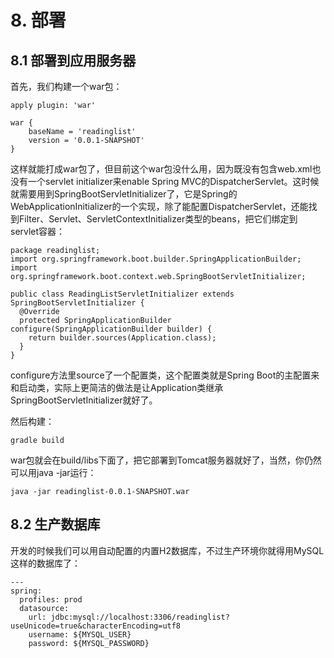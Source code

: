 # 8. 部署

## 8.1 部署到应用服务器

首先，我们构建一个war包：

```
apply plugin: 'war'

war {
    baseName = 'readinglist'
    version = '0.0.1-SNAPSHOT'
}
```

这样就能打成war包了，但目前这个war包没什么用，因为既没有包含web.xml也没有一个servlet initializer来enable Spring MVC的DispatcherServlet。这时候就需要用到SpringBootServletInitializer了，它是Spring的WebApplicationInitializer的一个实现，除了能配置DispatcherServlet，还能找到Filter、Servlet、ServletContextInitializer类型的beans，把它们绑定到servlet容器：

```
package readinglist;
import org.springframework.boot.builder.SpringApplicationBuilder;
import org.springframework.boot.context.web.SpringBootServletInitializer;

public class ReadingListServletInitializer extends SpringBootServletInitializer {
  @Override
  protected SpringApplicationBuilder configure(SpringApplicationBuilder builder) {
    return builder.sources(Application.class);
  }
}
```

configure方法里source了一个配置类，这个配置类就是Spring Boot的主配置来和启动类，实际上更简洁的做法是让Application类继承SpringBootServletInitializer就好了。

然后构建：

```
gradle build
```

war包就会在build/libs下面了，把它部署到Tomcat服务器就好了，当然，你仍然可以用java -jar运行：

```
java -jar readinglist-0.0.1-SNAPSHOT.war
```

## 8.2 生产数据库

开发的时候我们可以用自动配置的内置H2数据库，不过生产环境你就得用MySQL这样的数据库了：

```
---
spring:
  profiles: prod
  datasource:
    url: jdbc:mysql://localhost:3306/readinglist?useUnicode=true&characterEncoding=utf8
    username: ${MYSQL_USER}
    password: ${MYSQL_PASSWORD}
```


